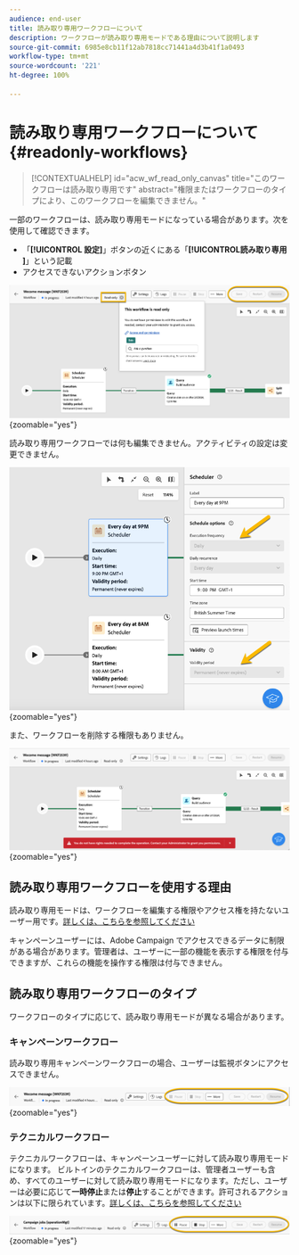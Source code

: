 ```yaml
---
audience: end-user
title: 読み取り専用ワークフローについて
description: ワークフローが読み取り専用モードである理由について説明します
source-git-commit: 6985e8cb11f12ab7818cc71441a4d3b41f1a0493
workflow-type: tm+mt
source-wordcount: '221'
ht-degree: 100%

---
```


# 読み取り専用ワークフローについて {#readonly-workflows}

>[!CONTEXTUALHELP]
>id="acw_wf_read_only_canvas"
>title="このワークフローは読み取り専用です"
>abstract="権限またはワークフローのタイプにより、このワークフローを編集できません。"

一部のワークフローは、読み取り専用モードになっている場合があります。次を使用して確認できます。

- 「**[!UICONTROL 設定]**」ボタンの近くにある「**[!UICONTROL **&#x200B;読み取り専用&#x200B;**]**」という記載
- アクセスできないアクションボタン

![](assets/readonly-workflow.png){zoomable="yes"}

読み取り専用ワークフローでは何も編集できません。アクティビティの設定は変更できません。


![](assets/scheduler-readonly.png){zoomable="yes"}


また、ワークフローを削除する権限もありません。

![](assets/readonly-rights.png){zoomable="yes"}

## 読み取り専用ワークフローを使用する理由

読み取り専用モードは、ワークフローを編集する権限やアクセス権を持たないユーザー用です。[詳しくは、こちらを参照してください](../get-started/permissions.md)

キャンペーンユーザーには、Adobe Campaign でアクセスできるデータに制限がある場合があります。管理者は、ユーザーに一部の機能を表示する権限を付与できますが、これらの機能を操作する権限は付与できません。

## 読み取り専用ワークフローのタイプ

ワークフローのタイプに応じて、読み取り専用モードが異なる場合があります。

### キャンペーンワークフロー

読み取り専用キャンペーンワークフローの場合、ユーザーは監視ボタンにアクセスできません。

![](assets/readonly-campaign-workflow.png){zoomable="yes"}

### テクニカルワークフロー

テクニカルワークフローは、キャンペーンユーザーに対して読み取り専用モードになります。
ビルトインのテクニカルワークフローは、管理者ユーザーも含め、すべてのユーザーに対して読み取り専用モードになります。ただし、ユーザーは必要に応じて**一時停止**&#x200B;または&#x200B;**停止**&#x200B;することができます。許可されるアクションは以下に限られています。[詳しくは、こちらを参照してください](https://experienceleague.adobe.com/ja/docs/campaign/automation/workflows/introduction/wf-type/technical-workflows)

![](assets/readonly-technical-workflow.png){zoomable="yes"}